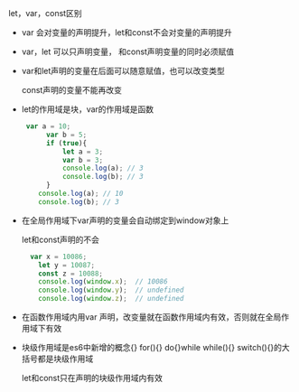let，var，const区别

- var 会对变量的声明提升，let和const不会对变量的声明提升

- var，let 可以只声明变量， 和const声明变量的同时必须赋值

- var和let声明的变量在后面可以随意赋值，也可以改变类型

  const声明的变量不能再改变

- let的作用域是块，var的作用域是函数

  ```js
   var a = 10;
        var b = 5;
        if (true){
            let a = 3;
            var b = 3;
            console.log(a); // 3
            console.log(b); // 3
        }
      console.log(a); // 10
      console.log(b); // 3
  ```

- 在全局作用域下var声明的变量会自动绑定到window对象上

  let和const声明的不会

  ```js
    var x = 10086;
      let y = 10087;
      const z = 10088;
      console.log(window.x);  // 10086
      console.log(window.y);  // undefined
      console.log(window.z);  // undefined
  
  ```

- 在函数作用域内用var 声明，改变量就在函数作用域内有效，否则就在全局作用域下有效

- 块级作用域是es6中新增的概念{}  for(){} do{}while while(){} switch(){}的大括号都是块级作用域

  let和const只在声明的块级作用域内有效

